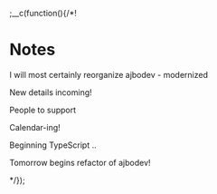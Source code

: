 
;__c(function(){/*!

# Notes

I will most certainly reorganize ajbodev - modernized

New details incoming!

People to support

Calendar-ing!

Beginning TypeScript ..

Tomorrow begins refactor of ajbodev!

[//]: # (@~|[content]|~@)

*/});
